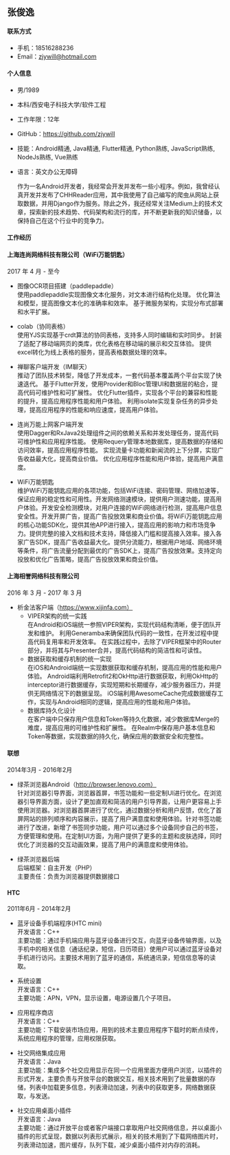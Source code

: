 张俊逸
--------------------------

#### 联系方式
- 手机：18516288236
- Email：zjywill@hotmail.com  

#### 个人信息
- 男/1989
- 本科/西安电子科技大学/软件工程
- 工作年限：12年
- GitHub：https://github.com/zjywill  
- 技能：Android精通, Java精通, Flutter精通, Python熟练, JavaScript熟练, NodeJs熟练, Vue熟练
- 语言：英文办公无障碍  

  作为一名Android开发者，我经常会开发并发布一些小程序。例如，我曾经认真开发并发布了CHHReader应用，其中我使用了自己编写的爬虫从网站上获取数据，并用Django作为服务。除此之外，我还经常关注Medium上的技术文章，探索新的技术趋势、代码架构和流行的库，并不断更新我的知识储备，以保持自己在这个行业中的竞争力。

#### 工作经历

#### 上海连尚网络科技有限公司（WiFi万能钥匙）

2017 年 4 月 - 至今

- 图像OCR项目搭建（paddlepaddle）    
  使用paddlepaddle实现图像文本化服务，对文本进行结构化处理。
  优化算法和模型，提高图像文本化的准确率和效率。
  基于微服务架构，实现分布式部署和水平扩展。

- colab（协同表格）    
  使用YJS实现基于crdt算法的协同表格，支持多人同时编辑和实时同步。
  封装了适配了移动端网页的类库，优化表格在移动端的展示和交互体验。
  提供excel转化为线上表格的服务，提高表格数据处理的效率。

- 禅聊客户端开发（IM聊天）  
  推动了团队技术转型，降低了开发成本，一套代码基本覆盖两个平台实现了快速迭代。
  基于Flutter开发，使用Provider和Bloc管理UI和数据层的粘合，提高代码可维护性和可扩展性。
  优化Flutter插件，实现各个平台的兼容和性能的提升，提高应用程序性能和用户体验。
  利用isolate实现复杂任务的异步处理，提高应用程序的性能和响应速度，提高用户体验。

- 连尚万能上网客户端开发  
  使用Dagger和RxJava2处理组件之间的依赖关系和并发处理任务，提高代码可维护性和应用程序性能。
  使用Requery管理本地数据库，提高数据的存储和访问效率，提高应用程序性能。
  实现流量卡功能和新闻流的上下分屏，实现广告收益最大化，提高商业价值。
  优化应用程序性能和用户体验，提高用户满意度。

- WiFi万能钥匙   
  维护WiFi万能钥匙应用的各项功能，包括WiFi连接、密码管理、网络加速等，保证应用的稳定性和可用性。开发网络测速模块，提供用户测速功能，提高用户体验。开发安全检测模块，对用户连接的WiFi网络进行检测，提高用户信息安全性。开发开屏广告，提高广告投放效果和商业价值。将WiFi万能钥匙应用的核心功能SDK化，提供其他APP进行接入，提高应用的影响力和市场竞争力。提供完整的接入文档和技术支持，降低接入门槛和提高接入效率。接入各家广告SDK，提高广告收益最大化。提供分流能力，根据用户地域、网络环境等条件，将广告流量分配到最优的广告SDK上，提高广告投放效果。支持定向投放和优化广告策略，提高广告投放效果和商业价值。       


#### 上海相誉网络科技有限公司

2016 年 3 月 - 2017 年 3 月

- 析金法客户端（https://www.xijinfa.com）  
  - VIPER架构的统一实践    
  在Android和iOS端统一参照VIPER架构，实现代码结构清晰，便于团队开发和维护。
  利用Generamba来确保团队代码的一致性，在开发过程中提高代码复用率和开发效率。
  在实践过程中，去除了VIPER框架中的Router部分，并将其与Presenter合并，提高代码结构的简洁性和可读性。    
  - 数据获取和缓存机制的统一实现       
  在iOS和Android端统一实现数据获取和缓存机制，提高应用的性能和用户体验。
  Android端利用Retrofit2和OkHttp进行数据获取，利用OkHttp的interceptor进行数据缓存，实现短期和长期缓存，减少服务器压力，并提供无网络情况下的数据呈现。
  iOS端利用AwesomeCache完成数据缓存工作，实现与Android相同的逻辑，提高应用的性能和用户体验。    
  - 数据库持久化设计     
  在客户端中只保存用户信息和Token等持久化数据，减少数据库Merge的难度，提高应用的可维护性和扩展性。
  在Realm中保存用户基本信息和Token等数据，实现数据的持久化，确保应用的数据安全和完整性。
 

#### 联想

2014年3月 - 2016年2月

- 绿茶浏览器Android（http://browser.lenovo.com）  
  针对浏览器引导界面，浏览器首屏，书签功能和一些定制UI进行优化。在浏览器引导界面方面，设计了更加直观和简洁的用户引导界面，让用户更容易上手使用浏览器。对浏览器首屏进行了优化，通过数据分析和用户反馈，优化了首屏网站的排列顺序和内容展示，提高了用户满意度和使用体验。针对书签功能进行了改进，新增了书签同步功能，用户可以通过多个设备同步自己的书签，方便管理和使用。在定制UI方面，为用户提供了更多的主题和皮肤选择，同时优化了浏览器的交互动画效果，提高了用户的满意度和使用体验。
  
- 绿茶浏览器后端  
  后端框架：自主开发（PHP）  
  主要责任：负责为浏览器提供数据接口
  
#### HTC

2011年6月 - 2014年2月

- 蓝牙设备手机端程序(HTC mini)  
  开发语言：C++  
  主要功能：通过手机端应用与蓝牙设备进行交互，向蓝牙设备传输界面，以及手机中的相关信息（通话纪录，短信，日历项目）使用户可以通过蓝牙设备对手机进行访问。主要技术用到了蓝牙的通信，系统通讯录，短信信息等的读取。  
  
- 系统设置  
  开发语言：C++  
  主要功能：APN，VPN，显示设置，电源设置几个子项目。  
  
- 应用程序商店  
  开发语言：C++  
  主要功能：下载安装市场应用，用到的技术主要应用程序下载时的断点续传，系统应用程序的管理，应用权限获取。  
  
- 社交网络集成应用  
  开发语言：Java  
  主要功能：集成多个社交应用显示在同一个应用里面方便用户浏览，以插件的形式开发，主要负责与开放平台的数据交互，相关技术用到了批量数据的存储，列表中加载更多信息，列表滑动加速，列表中的获取更多，网络数据获取，与发送。 
  
- 社交应用桌面小插件  
  开发语言：Java  
  主要功能：通过开放平台或者客户端接口拿取用户社交网络信息，并以桌面小插件的形式呈现，数据以列表形式展示，相关的技术用到了下载网络图片时，列表滑动加速，图片缓存，队列下载，减少桌面小插件对内存的消耗。

